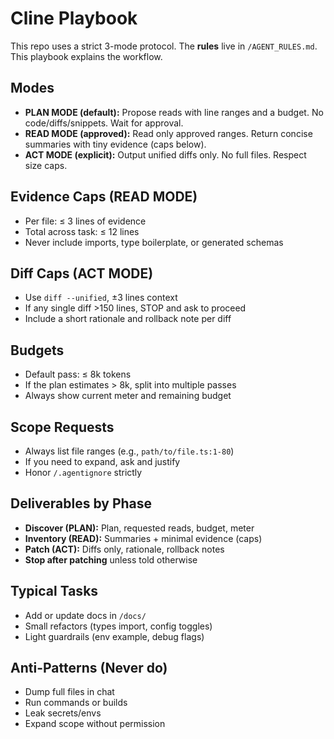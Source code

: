 # Cline Playbook

This repo uses a strict 3-mode protocol. The **rules** live in `/AGENT_RULES.md`. This playbook explains the workflow.

## Modes
- **PLAN MODE (default):** Propose reads with line ranges and a budget. No code/diffs/snippets. Wait for approval.
- **READ MODE (approved):** Read only approved ranges. Return concise summaries with tiny evidence (caps below).
- **ACT MODE (explicit):** Output unified diffs only. No full files. Respect size caps.

## Evidence Caps (READ MODE)
- Per file: ≤ 3 lines of evidence
- Total across task: ≤ 12 lines
- Never include imports, type boilerplate, or generated schemas

## Diff Caps (ACT MODE)
- Use `diff --unified`, ±3 lines context
- If any single diff >150 lines, STOP and ask to proceed
- Include a short rationale and rollback note per diff

## Budgets
- Default pass: ≤ 8k tokens
- If the plan estimates > 8k, split into multiple passes
- Always show current meter and remaining budget

## Scope Requests
- Always list file ranges (e.g., `path/to/file.ts:1-80`)
- If you need to expand, ask and justify
- Honor `/.agentignore` strictly

## Deliverables by Phase
- **Discover (PLAN):** Plan, requested reads, budget, meter
- **Inventory (READ):** Summaries + minimal evidence (caps)
- **Patch (ACT):** Diffs only, rationale, rollback notes
- **Stop after patching** unless told otherwise

## Typical Tasks
- Add or update docs in `/docs/`
- Small refactors (types import, config toggles)
- Light guardrails (env example, debug flags)

## Anti-Patterns (Never do)
- Dump full files in chat
- Run commands or builds
- Leak secrets/envs
- Expand scope without permission
